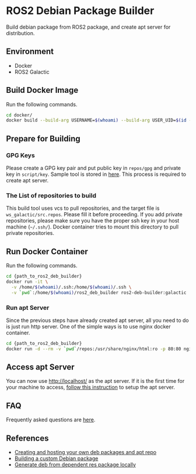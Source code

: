 # ROS2 Debian Package Builder

Build debian package from ROS2 package, and create apt server for distribution.

## Environment

- Docker
- ROS2 Galactic

## Build Docker Image

Run the following commands.

```sh
cd docker/
docker build --build-arg USERNAME=$(whoami) --build-arg USER_UID=$(id -u) --build-arg USER_GID=$(id -g) . -t ros2-deb-builder:galactic
```

## Prepare for Building

### GPG Keys

Please create a GPG key pair and put public key in `repos/gpg` and private key in `script/key`. Sample tool is stored in [here](./tools/create-gpg-key.bash). This process is required to create apt server.

### The List of repositories to build

This build tool uses vcs to pull repositories, and the target file is `ws_galactic/src.repos`. Please fill it before proceeding. If you add private repositories, please make sure you have the proper ssh key in your host machine (`~/.ssh/`). Docker container tries to mount this directory to pull private repositories.

## Run Docker Container

Run the following commands.

```sh
cd {path_to_ros2_deb_builder}
docker run -it \
  -v /home/$(whoami)/.ssh:/home/$(whoami)/.ssh \
  -v `pwd`:/home/$(whoami)/ros2_deb_builder ros2-deb-builder:galactic
```

### Run apt Server

Since the previous steps have already created apt server, all you need to do is just run http server. One of the simple ways is to use nginx docker container.

```sh
cd {path_to_ros2_deb_builder}
docker run -d --rm -v `pwd`/repos:/usr/share/nginx/html:ro -p 80:80 nginx
```

## Access apt Server

You can now use <http://localhost/> as the apt server. If it is the first time for your machine to access, [follow this instruction](./doc/apt-repo-setup.md) to setup the apt server.

## FAQ

Frequently asked questions are [here](./doc/faq.md).

## References

- [Creating and hosting your own deb packages and apt repo](https://earthly.dev/blog/creating-and-hosting-your-own-deb-packages-and-apt-repo/)
- [Building a custom Debian package](https://docs.ros.org/en/galactic/How-To-Guides/Building-a-Custom-Debian-Package.html)
- [Generate deb from dependent res package locally](https://answers.ros.org/question/280213/generate-deb-from-dependent-res-package-locally/#280235)

